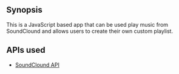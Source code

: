 Synopsis
----------------------
This is a JavaScript based app that can be used play music from SoundClound and allows users to create their own custom playlist. 

APIs used
-------------
  - [SoundClound API](https://developers.soundcloud.com/docs/api/guide)